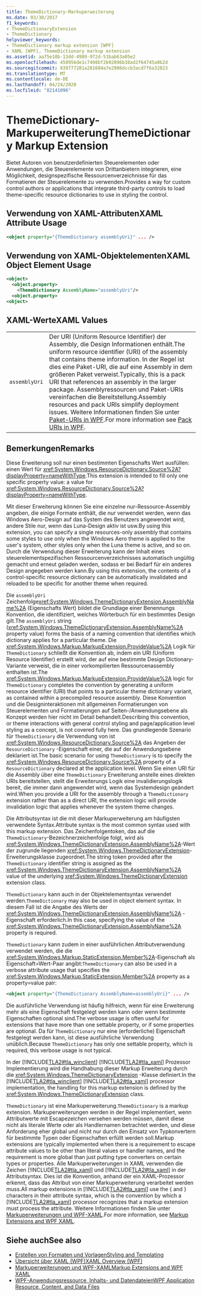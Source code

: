 ```yaml
---
title: ThemeDictionary-Markuperweiterung
ms.date: 03/30/2017
f1_keywords:
- ThemeDictionaryExtension
- ThemeDictionary
helpviewer_keywords:
- ThemeDictionary markup extension [WPF]
- XAML [WPF], ThemeDictionary markup extension
ms.assetid: aa75e10b-13dd-4989-972d-51bab63a05e2
ms.openlocfilehash: 450956de1c7498bf2b92096b38ad2f64745a0b2d
ms.sourcegitcommit: 839777281a281684a7e2906dccb3acd7f6a32023
ms.translationtype: MT
ms.contentlocale: de-DE
ms.lasthandoff: 04/24/2020
ms.locfileid: "82141096"
---
```

# <a name="themedictionary-markup-extension"></a><span data-ttu-id="642cc-102">ThemeDictionary-Markuperweiterung</span><span class="sxs-lookup"><span data-stu-id="642cc-102">ThemeDictionary Markup Extension</span></span>
<span data-ttu-id="642cc-103">Bietet Autoren von benutzerdefinierten Steuerelementen oder Anwendungen, die Steuerelemente von Drittanbietern integrieren, eine Möglichkeit, designspezifische Ressourcenverzeichnisse für das Formatieren der Steuerelemente zu verwenden.</span><span class="sxs-lookup"><span data-stu-id="642cc-103">Provides a way for custom control authors or applications that integrate third-party controls to load theme-specific resource dictionaries to use in styling the control.</span></span>  
  
## <a name="xaml-attribute-usage"></a><span data-ttu-id="642cc-104">Verwendung von XAML-Attributen</span><span class="sxs-lookup"><span data-stu-id="642cc-104">XAML Attribute Usage</span></span>  
  
```xml  
<object property="{ThemeDictionary assemblyUri}" ... />  
```  
  
## <a name="xaml-object-element-usage"></a><span data-ttu-id="642cc-105">Verwendung von XAML-Objektelementen</span><span class="sxs-lookup"><span data-stu-id="642cc-105">XAML Object Element Usage</span></span>  
  
```xml  
<object>  
  <object.property>  
    <ThemeDictionary AssemblyName="assemblyUri"/>  
  <object.property>  
<object>  
```  
  
## <a name="xaml-values"></a><span data-ttu-id="642cc-106">XAML-Werte</span><span class="sxs-lookup"><span data-stu-id="642cc-106">XAML Values</span></span>  
  
|||  
|-|-|  
|`assemblyUri`|<span data-ttu-id="642cc-107">Der URI (Uniform Resource Identifier) der Assembly, die Design Informationen enthält.</span><span class="sxs-lookup"><span data-stu-id="642cc-107">The uniform resource identifier (URI) of the assembly that contains theme information.</span></span> <span data-ttu-id="642cc-108">In der Regel ist dies eine Paket-URI, die auf eine Assembly in dem größeren Paket verweist.</span><span class="sxs-lookup"><span data-stu-id="642cc-108">Typically, this is a pack URI that references an assembly in the larger package.</span></span> <span data-ttu-id="642cc-109">Assemblyressourcen und Paket-URIs vereinfachen die Bereitstellung.</span><span class="sxs-lookup"><span data-stu-id="642cc-109">Assembly resources and pack URIs simplify deployment issues.</span></span> <span data-ttu-id="642cc-110">Weitere Informationen finden Sie unter [Paket-URIs in WPF](../app-development/pack-uris-in-wpf.md).</span><span class="sxs-lookup"><span data-stu-id="642cc-110">For more information see [Pack URIs in WPF](../app-development/pack-uris-in-wpf.md).</span></span>|  
  
## <a name="remarks"></a><span data-ttu-id="642cc-111">Bemerkungen</span><span class="sxs-lookup"><span data-stu-id="642cc-111">Remarks</span></span>  
 <span data-ttu-id="642cc-112">Diese Erweiterung soll nur einen bestimmten Eigenschafts Wert ausfüllen: einen Wert für <xref:System.Windows.ResourceDictionary.Source%2A?displayProperty=nameWithType>.</span><span class="sxs-lookup"><span data-stu-id="642cc-112">This extension is intended to fill only one specific property value: a value for <xref:System.Windows.ResourceDictionary.Source%2A?displayProperty=nameWithType>.</span></span>  
  
 <span data-ttu-id="642cc-113">Mit dieser Erweiterung können Sie eine einzelne nur-Ressource-Assembly angeben, die einige Formate enthält, die nur verwendet werden, wenn das Windows Aero-Design auf das System des Benutzers angewendet wird, andere Stile nur, wenn das Luna-Design aktiv ist usw.</span><span class="sxs-lookup"><span data-stu-id="642cc-113">By using this extension, you can specify a single resources-only assembly that contains some styles to use only when the Windows Aero theme is applied to the user's system, other styles only when the Luna theme is active, and so on.</span></span> <span data-ttu-id="642cc-114">Durch die Verwendung dieser Erweiterung kann der Inhalt eines steuerelementspezifischen Ressourcenverzeichnisses automatisch ungültig gemacht und erneut geladen werden, sodass er bei Bedarf für ein anderes Design angegeben werden kann.</span><span class="sxs-lookup"><span data-stu-id="642cc-114">By using this extension, the contents of a control-specific resource dictionary can be automatically invalidated and reloaded to be specific for another theme when required.</span></span>  
  
 <span data-ttu-id="642cc-115">Die `assemblyUri` Zeichenfolge<xref:System.Windows.ThemeDictionaryExtension.AssemblyName%2A> (Eigenschafts Wert) bildet die Grundlage einer Benennungs Konvention, die identifiziert, welches Wörterbuch für ein bestimmtes Design gilt.</span><span class="sxs-lookup"><span data-stu-id="642cc-115">The `assemblyUri` string (<xref:System.Windows.ThemeDictionaryExtension.AssemblyName%2A> property value) forms the basis of a naming convention that identifies which dictionary applies for a particular theme.</span></span> <span data-ttu-id="642cc-116">Die <xref:System.Windows.Markup.MarkupExtension.ProvideValue%2A> Logik für `ThemeDictionary` schließt die Konvention ab, indem ein URI (Uniform Resource Identifier) erstellt wird, der auf eine bestimmte Design Dictionary-Variante verweist, die in einer vorkompilierten Ressourcenassembly enthalten ist.</span><span class="sxs-lookup"><span data-stu-id="642cc-116">The <xref:System.Windows.Markup.MarkupExtension.ProvideValue%2A> logic for `ThemeDictionary` completes the convention by generating a uniform resource identifier (URI) that points to a particular theme dictionary variant, as contained within a precompiled resource assembly.</span></span> <span data-ttu-id="642cc-117">Diese Konvention und die Designinteraktionen mit allgemeinen Formatierungen von Steuerelementen und Formatierungen auf Seiten-/Anwendungsebene als Konzept werden hier nicht im Detail behandelt.</span><span class="sxs-lookup"><span data-stu-id="642cc-117">Describing this convention, or theme interactions with general control styling and page/application level styling as a concept, is not covered fully here.</span></span> <span data-ttu-id="642cc-118">Das grundlegende Szenario für `ThemeDictionary` die Verwendung von ist <xref:System.Windows.ResourceDictionary.Source%2A> das Angeben der `ResourceDictionary` -Eigenschaft einer, die auf der Anwendungsebene deklariert ist.</span><span class="sxs-lookup"><span data-stu-id="642cc-118">The basic scenario for using `ThemeDictionary` is to specify the <xref:System.Windows.ResourceDictionary.Source%2A> property of a `ResourceDictionary` declared at the application level.</span></span> <span data-ttu-id="642cc-119">Wenn Sie einen URI für die Assembly über eine `ThemeDictionary` Erweiterung anstelle eines direkten URIs bereitstellen, stellt die Erweiterungs Logik eine invalidierungslogik bereit, die immer dann angewendet wird, wenn das Systemdesign geändert wird.</span><span class="sxs-lookup"><span data-stu-id="642cc-119">When you provide a URI for the assembly through a `ThemeDictionary` extension rather than as a direct URI, the extension logic will provide invalidation logic that applies whenever the system theme changes.</span></span>  
  
 <span data-ttu-id="642cc-120">Die Attributsyntax ist die mit dieser Markuperweiterung am häufigsten verwendete Syntax.</span><span class="sxs-lookup"><span data-stu-id="642cc-120">Attribute syntax is the most common syntax used with this markup extension.</span></span> <span data-ttu-id="642cc-121">Das Zeichenfolgentoken, das auf die `ThemeDictionary`-Bezeichnerzeichenfolge folgt, wird als <xref:System.Windows.ThemeDictionaryExtension.AssemblyName%2A>-Wert der zugrunde liegenden <xref:System.Windows.ThemeDictionaryExtension>-Erweiterungsklasse zugeordnet.</span><span class="sxs-lookup"><span data-stu-id="642cc-121">The string token provided after the `ThemeDictionary` identifier string is assigned as the <xref:System.Windows.ThemeDictionaryExtension.AssemblyName%2A> value of the underlying <xref:System.Windows.ThemeDictionaryExtension> extension class.</span></span>  
  
 <span data-ttu-id="642cc-122">`ThemeDictionary` kann auch in der Objektelementsyntax verwendet werden.</span><span class="sxs-lookup"><span data-stu-id="642cc-122">`ThemeDictionary` may also be used in object element syntax.</span></span> <span data-ttu-id="642cc-123">In diesem Fall ist die Angabe des Werts der <xref:System.Windows.ThemeDictionaryExtension.AssemblyName%2A> -Eigenschaft erforderlich.</span><span class="sxs-lookup"><span data-stu-id="642cc-123">In this case, specifying the value of the <xref:System.Windows.ThemeDictionaryExtension.AssemblyName%2A> property is required.</span></span>  
  
 <span data-ttu-id="642cc-124">`ThemeDictionary` kann zudem in einer ausführlichen Attributverwendung verwendet werden, die die <xref:System.Windows.Markup.StaticExtension.Member%2A>-Eigenschaft als Eigenschaft=Wert-Paar angibt:</span><span class="sxs-lookup"><span data-stu-id="642cc-124">`ThemeDictionary` can also be used in a verbose attribute usage that specifies the <xref:System.Windows.Markup.StaticExtension.Member%2A> property as a property=value pair:</span></span>  
  
```xml  
<object property="{ThemeDictionary AssemblyName=assemblyUri}" ... />  
```  
  
 <span data-ttu-id="642cc-125">Die ausführliche Verwendung ist häufig hilfreich, wenn für eine Erweiterung mehr als eine Eigenschaft festgelegt werden kann oder wenn bestimmte Eigenschaften optional sind.</span><span class="sxs-lookup"><span data-stu-id="642cc-125">The verbose usage is often useful for extensions that have more than one settable property, or if some properties are optional.</span></span> <span data-ttu-id="642cc-126">Da für `ThemeDictionary` nur eine (erforderliche) Eigenschaft festgelegt werden kann, ist diese ausführliche Verwendung unüblich.</span><span class="sxs-lookup"><span data-stu-id="642cc-126">Because `ThemeDictionary` has only one settable property, which is required, this verbose usage is not typical.</span></span>  
  
 <span data-ttu-id="642cc-127">In der [!INCLUDE[TLA2#tla_winclient](../../../../includes/tla2sharptla-winclient-md.md)] [!INCLUDE[TLA2#tla_xaml](../../../../includes/tla2sharptla-xaml-md.md)] Prozessor Implementierung wird die Handhabung dieser Markup Erweiterung durch die <xref:System.Windows.ThemeDictionaryExtension> -Klasse definiert.</span><span class="sxs-lookup"><span data-stu-id="642cc-127">In the [!INCLUDE[TLA2#tla_winclient](../../../../includes/tla2sharptla-winclient-md.md)] [!INCLUDE[TLA2#tla_xaml](../../../../includes/tla2sharptla-xaml-md.md)] processor implementation, the handling for this markup extension is defined by the <xref:System.Windows.ThemeDictionaryExtension> class.</span></span>  
  
 <span data-ttu-id="642cc-128">`ThemeDictionary` ist eine Markuperweiterung.</span><span class="sxs-lookup"><span data-stu-id="642cc-128">`ThemeDictionary` is a markup extension.</span></span> <span data-ttu-id="642cc-129">Markuperweiterungen werden in der Regel implementiert, wenn Attributwerte mit Escapezeichen versehen werden müssen, damit diese nicht als literale Werte oder als Handlernamen betrachtet werden, und diese Anforderung eher global und nicht nur durch den Einsatz von Typkonvertern für bestimmte Typen oder Eigenschaften erfüllt werden soll.</span><span class="sxs-lookup"><span data-stu-id="642cc-129">Markup extensions are typically implemented when there is a requirement to escape attribute values to be other than literal values or handler names, and the requirement is more global than just putting type converters on certain types or properties.</span></span> <span data-ttu-id="642cc-130">Alle Markuperweiterungen in XAML verwenden die Zeichen [!INCLUDE[TLA2#tla_xaml](../../../../includes/tla2sharptla-xaml-md.md)] und [!INCLUDE[TLA2#tla_xaml](../../../../includes/tla2sharptla-xaml-md.md)] in der Attributsyntax. Dies ist die Konvention, anhand der ein XAML-Prozessor erkennt, dass das Attribut von einer Markuperweiterung verarbeitet werden muss.</span><span class="sxs-lookup"><span data-stu-id="642cc-130">All markup extensions in [!INCLUDE[TLA2#tla_xaml](../../../../includes/tla2sharptla-xaml-md.md)] use the { and } characters in their attribute syntax, which is the convention by which a [!INCLUDE[TLA2#tla_xaml](../../../../includes/tla2sharptla-xaml-md.md)] processor recognizes that a markup extension must process the attribute.</span></span> <span data-ttu-id="642cc-131">Weitere Informationen finden Sie unter [Markuperweiterungen und WPF-XAML](markup-extensions-and-wpf-xaml.md).</span><span class="sxs-lookup"><span data-stu-id="642cc-131">For more information, see [Markup Extensions and WPF XAML](markup-extensions-and-wpf-xaml.md).</span></span>  
  
## <a name="see-also"></a><span data-ttu-id="642cc-132">Siehe auch</span><span class="sxs-lookup"><span data-stu-id="642cc-132">See also</span></span>

- [<span data-ttu-id="642cc-133">Erstellen von Formaten und Vorlagen</span><span class="sxs-lookup"><span data-stu-id="642cc-133">Styling and Templating</span></span>](../../../desktop-wpf/fundamentals/styles-templates-overview.md)
- [<span data-ttu-id="642cc-134">Übersicht über XAML (WPF)</span><span class="sxs-lookup"><span data-stu-id="642cc-134">XAML Overview (WPF)</span></span>](../../../desktop-wpf/fundamentals/xaml.md)
- [<span data-ttu-id="642cc-135">Markuperweiterungen und WPF-XAML</span><span class="sxs-lookup"><span data-stu-id="642cc-135">Markup Extensions and WPF XAML</span></span>](markup-extensions-and-wpf-xaml.md)
- [<span data-ttu-id="642cc-136">WPF-Anwendungsressource, Inhalts- und Datendateien</span><span class="sxs-lookup"><span data-stu-id="642cc-136">WPF Application Resource, Content, and Data Files</span></span>](../app-development/wpf-application-resource-content-and-data-files.md)
